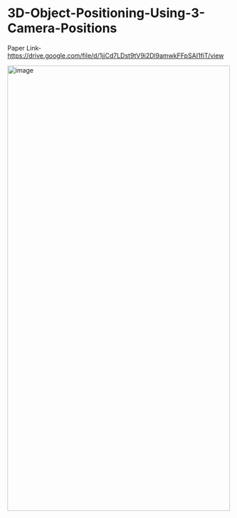 # 3D-Object-Positioning-Using-3-Camera-Positions
Paper Link- https://drive.google.com/file/d/1jjCd7LDst9tV9i2Dl9amwkFFpSAI1fiT/view

<img width="500" height="1000" alt="image" src="https://github.com/user-attachments/assets/3b5f8909-8af7-438e-a73e-9132e29cef21" />
